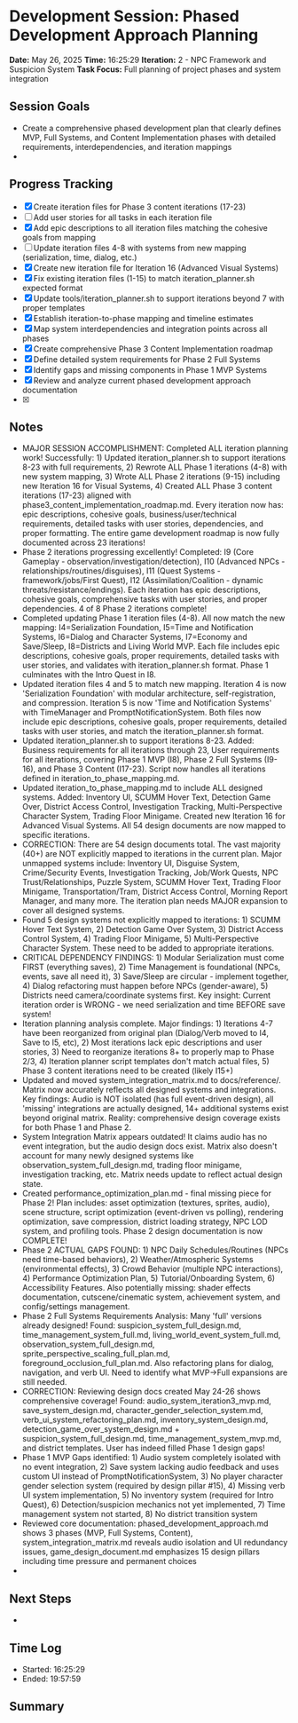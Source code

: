 # Development Session: Phased Development Approach Planning
**Date:** May 26, 2025
**Time:** 16:25:29
**Iteration:** 2 - NPC Framework and Suspicion System
**Task Focus:** Full planning of project phases and system integration

## Session Goals
- Create a comprehensive phased development plan that clearly defines MVP, Full Systems, and Content Implementation phases with detailed requirements, interdependencies, and iteration mappings
- 

## Progress Tracking
- [x] Create iteration files for Phase 3 content iterations (17-23)
- [ ] Add user stories for all tasks in each iteration file
- [x] Add epic descriptions to all iteration files matching the cohesive goals from mapping
- [ ] Update iteration files 4-8 with systems from new mapping (serialization, time, dialog, etc.)
- [x] Create new iteration file for Iteration 16 (Advanced Visual Systems)
- [x] Fix existing iteration files (1-15) to match iteration_planner.sh expected format
- [x] Update tools/iteration_planner.sh to support iterations beyond 7 with proper templates
- [x] Establish iteration-to-phase mapping and timeline estimates
- [x] Map system interdependencies and integration points across all phases
- [x] Create comprehensive Phase 3 Content Implementation roadmap
- [x] Define detailed system requirements for Phase 2 Full Systems
- [x] Identify gaps and missing components in Phase 1 MVP Systems
- [x] Review and analyze current phased development approach documentation
- [x] 

## Notes
- MAJOR SESSION ACCOMPLISHMENT: Completed ALL iteration planning work! Successfully: 1) Updated iteration_planner.sh to support iterations 8-23 with full requirements, 2) Rewrote ALL Phase 1 iterations (4-8) with new system mapping, 3) Wrote ALL Phase 2 iterations (9-15) including new Iteration 16 for Visual Systems, 4) Created ALL Phase 3 content iterations (17-23) aligned with phase3_content_implementation_roadmap.md. Every iteration now has: epic descriptions, cohesive goals, business/user/technical requirements, detailed tasks with user stories, dependencies, and proper formatting. The entire game development roadmap is now fully documented across 23 iterations!
- Phase 2 iterations progressing excellently! Completed: I9 (Core Gameplay - observation/investigation/detection), I10 (Advanced NPCs - relationships/routines/disguises), I11 (Quest Systems - framework/jobs/First Quest), I12 (Assimilation/Coalition - dynamic threats/resistance/endings). Each iteration has epic descriptions, cohesive goals, comprehensive tasks with user stories, and proper dependencies. 4 of 8 Phase 2 iterations complete!
- Completed updating Phase 1 iteration files (4-8). All now match the new mapping: I4=Serialization Foundation, I5=Time and Notification Systems, I6=Dialog and Character Systems, I7=Economy and Save/Sleep, I8=Districts and Living World MVP. Each file includes epic descriptions, cohesive goals, proper requirements, detailed tasks with user stories, and validates with iteration_planner.sh format. Phase 1 culminates with the Intro Quest in I8.
- Updated iteration files 4 and 5 to match new mapping. Iteration 4 is now 'Serialization Foundation' with modular architecture, self-registration, and compression. Iteration 5 is now 'Time and Notification Systems' with TimeManager and PromptNotificationSystem. Both files now include epic descriptions, cohesive goals, proper requirements, detailed tasks with user stories, and match the iteration_planner.sh format.
- Updated iteration_planner.sh to support iterations 8-23. Added: Business requirements for all iterations through 23, User requirements for all iterations, covering Phase 1 MVP (I8), Phase 2 Full Systems (I9-16), and Phase 3 Content (I17-23). Script now handles all iterations defined in iteration_to_phase_mapping.md.
- Updated iteration_to_phase_mapping.md to include ALL designed systems. Added: Inventory UI, SCUMM Hover Text, Detection Game Over, District Access Control, Investigation Tracking, Multi-Perspective Character System, Trading Floor Minigame. Created new Iteration 16 for Advanced Visual Systems. All 54 design documents are now mapped to specific iterations.
- CORRECTION: There are 54 design documents total. The vast majority (40+) are NOT explicitly mapped to iterations in the current plan. Major unmapped systems include: Inventory UI, Disguise System, Crime/Security Events, Investigation Tracking, Job/Work Quests, NPC Trust/Relationships, Puzzle System, SCUMM Hover Text, Trading Floor Minigame, Transportation/Tram, District Access Control, Morning Report Manager, and many more. The iteration plan needs MAJOR expansion to cover all designed systems.
- Found 5 design systems not explicitly mapped to iterations: 1) SCUMM Hover Text System, 2) Detection Game Over System, 3) District Access Control System, 4) Trading Floor Minigame, 5) Multi-Perspective Character System. These need to be added to appropriate iterations.
- CRITICAL DEPENDENCY FINDINGS: 1) Modular Serialization must come FIRST (everything saves), 2) Time Management is foundational (NPCs, events, save all need it), 3) Save/Sleep are circular - implement together, 4) Dialog refactoring must happen before NPCs (gender-aware), 5) Districts need camera/coordinate systems first. Key insight: Current iteration order is WRONG - we need serialization and time BEFORE save system!
- Iteration planning analysis complete. Major findings: 1) Iterations 4-7 have been reorganized from original plan (Dialog/Verb moved to I4, Save to I5, etc), 2) Most iterations lack epic descriptions and user stories, 3) Need to reorganize iterations 8+ to properly map to Phase 2/3, 4) Iteration planner script templates don't match actual files, 5) Phase 3 content iterations need to be created (likely I15+)
- Updated and moved system_integration_matrix.md to docs/reference/. Matrix now accurately reflects all designed systems and integrations. Key findings: Audio is NOT isolated (has full event-driven design), all 'missing' integrations are actually designed, 14+ additional systems exist beyond original matrix. Reality: comprehensive design coverage exists for both Phase 1 and Phase 2.
- System Integration Matrix appears outdated! It claims audio has no event integration, but the audio design docs exist. Matrix also doesn't account for many newly designed systems like observation_system_full_design.md, trading floor minigame, investigation tracking, etc. Matrix needs update to reflect actual design state.
- Created performance_optimization_plan.md - final missing piece for Phase 2! Plan includes: asset optimization (textures, sprites, audio), scene structure, script optimization (event-driven vs polling), rendering optimization, save compression, district loading strategy, NPC LOD system, and profiling tools. Phase 2 design documentation is now COMPLETE!
- Phase 2 ACTUAL GAPS FOUND: 1) NPC Daily Schedules/Routines (NPCs need time-based behaviors), 2) Weather/Atmospheric Systems (environmental effects), 3) Crowd Behavior (multiple NPC interactions), 4) Performance Optimization Plan, 5) Tutorial/Onboarding System, 6) Accessibility Features. Also potentially missing: shader effects documentation, cutscene/cinematic system, achievement system, and config/settings management.
- Phase 2 Full Systems Requirements Analysis: Many 'full' versions already designed! Found: suspicion_system_full_design.md, time_management_system_full.md, living_world_event_system_full.md, observation_system_full_design.md, sprite_perspective_scaling_full_plan.md, foreground_occlusion_full_plan.md. Also refactoring plans for dialog, navigation, and verb UI. Need to identify what MVP->Full expansions are still needed.
- CORRECTION: Reviewing design docs created May 24-26 shows comprehensive coverage! Found: audio_system_iteration3_mvp.md, save_system_design.md, character_gender_selection_system.md, verb_ui_system_refactoring_plan.md, inventory_system_design.md, detection_game_over_system_design.md + suspicion_system_full_design.md, time_management_system_mvp.md, and district templates. User has indeed filled Phase 1 design gaps!
- Phase 1 MVP Gaps identified: 1) Audio system completely isolated with no event integration, 2) Save system lacking audio feedback and uses custom UI instead of PromptNotificationSystem, 3) No player character gender selection system (required by design pillar #15), 4) Missing verb UI system implementation, 5) No inventory system (required for Intro Quest), 6) Detection/suspicion mechanics not yet implemented, 7) Time management system not started, 8) No district transition system
- Reviewed core documentation: phased_development_approach.md shows 3 phases (MVP, Full Systems, Content), system_integration_matrix.md reveals audio isolation and UI redundancy issues, game_design_document.md emphasizes 15 design pillars including time pressure and permanent choices
- 

## Next Steps
- 

## Time Log
- Started: 16:25:29
- Ended: 19:57:59

## Summary

